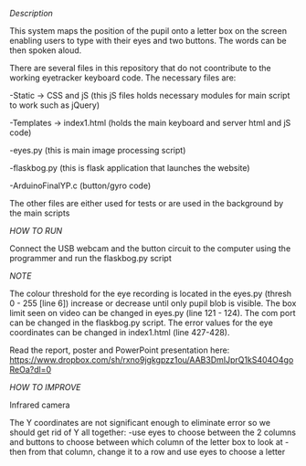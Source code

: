 *Description*

This system maps the position of the pupil onto a letter box on the screen enabling users to type with their eyes and two buttons.
The words can be then spoken aloud.

There are several files in this repository that do not coontribute to the working eyetracker keyboard code. 
The necessary files are:

-Static -> CSS  and jS (this jS files holds necessary modules for main script to work such as jQuery)

-Templates -> index1.html (holds the main keyboard and server html and jS code)

-eyes.py (this is main image processing script)

-flaskbog.py (this is flask application that launches the website)

-ArduinoFinalYP.c (button/gyro code)

The other files are either used for tests or are used in the background by the main scripts

*HOW TO RUN*

Connect the USB webcam and the button circuit to the computer using the programmer and run the flaskbog.py script

*NOTE*

The colour threshold for the eye recording is located in the eyes.py (thresh 0 - 255 [line 6]) increase or decrease until only pupil blob is visible. 
The box limit seen on video can be changed in eyes.py (line 121 - 124).
The com port can be changed in the flaskbog.py script.
The error values for the eye coordinates can be changed in index1.html (line 427-428).

Read the report, poster and PowerPoint presentation here: 
https://www.dropbox.com/sh/rxno9jgkgpzz1ou/AAB3DmIJprQ1kS404O4goReOa?dl=0

*HOW TO IMPROVE* 

Infrared camera

The Y coordinates are not significant enough to eliminate error so we should get rid of Y all together:
-use eyes to choose between the 2 columns and buttons to choose between which column of the letter box to look at
-then from that column, change it to a row and use eyes to choose a letter

